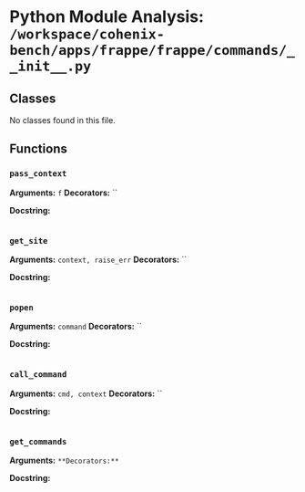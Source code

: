 # Python Module Analysis: `/workspace/cohenix-bench/apps/frappe/frappe/commands/__init__.py`

## Classes

No classes found in this file.


## Functions

### `pass_context`
**Arguments:** `f`
**Decorators:** ``

**Docstring:**
```

```
### `get_site`
**Arguments:** `context, raise_err`
**Decorators:** ``

**Docstring:**
```

```
### `popen`
**Arguments:** `command`
**Decorators:** ``

**Docstring:**
```

```
### `call_command`
**Arguments:** `cmd, context`
**Decorators:** ``

**Docstring:**
```

```
### `get_commands`
**Arguments:** ``
**Decorators:** ``

**Docstring:**
```

```

